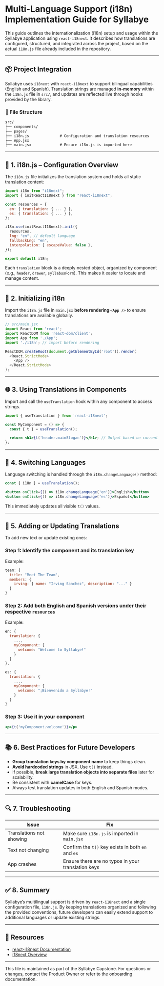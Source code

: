 # Multi-Language Support (i18n) Implementation Guide for Syllabye

This guide outlines the internationalization (i18n) setup and usage within the Syllabye application using `react-i18next`. It describes how translations are configured, structured, and integrated across the project, based on the actual `i18n.js` file already included in the repository.

---

## 📦 Project Integration

Syllabye uses `i18next` with `react-i18next` to support bilingual capabilities (English and Spanish). Translation strings are managed **in-memory** within the `i18n.js` file in `src/`, and updates are reflected live through hooks provided by the library.

### 📁 File Structure

```markdown
src/
├── components/
├── pages/
├── i18n.js              # Configuration and translation resources
├── App.jsx
├── main.jsx             # Ensure i18n.js is imported here
```

---

## 🧱 1. i18n.js – Configuration Overview

The `i18n.js` file initializes the translation system and holds all static translation content:

```js
import i18n from "i18next";
import { initReactI18next } from "react-i18next";

const resources = {
  en: { translation: { ... } },
  es: { translation: { ... } },
};

i18n.use(initReactI18next).init({
  resources,
  lng: "en", // default language
  fallbackLng: "en",
  interpolation: { escapeValue: false },
});

export default i18n;
```

Each `translation` block is a deeply nested object, organized by component (e.g., `header`, `drawer`, `syllabusForm`). This makes it easier to locate and manage content.

---

## 🏁 2. Initializing i18n

Import the `i18n.js` file in `main.jsx` **before rendering `<App />`** to ensure translations are available globally.

```js
// src/main.jsx
import React from 'react';
import ReactDOM from 'react-dom/client';
import App from './App';
import './i18n'; // import before rendering

ReactDOM.createRoot(document.getElementById('root')).render(
  <React.StrictMode>
    <App />
  </React.StrictMode>
);
```

---

## 🌐 3. Using Translations in Components

Import and call the `useTranslation` hook within any component to access strings.

```jsx
import { useTranslation } from 'react-i18next';

const MyComponent = () => {
  const { t } = useTranslation();

  return <h1>{t('header.mainSlogan')}</h1>; // Output based on current language
};
```

---

## 🔁 4. Switching Languages

Language switching is handled through the `i18n.changeLanguage()` method:

```jsx
const { i18n } = useTranslation();

<button onClick={() => i18n.changeLanguage('en')}>English</button>
<button onClick={() => i18n.changeLanguage('es')}>Español</button>
```

This immediately updates all visible `t()` values.

---

## 📄 5. Adding or Updating Translations

To add new text or update existing ones:

### Step 1: Identify the component and its translation key

Example:

```js
team: {
  title: "Meet The Team",
  members: {
    irving: { name: "Irving Sanchez", description: "..." }
  }
}
```

### Step 2: Add both English and Spanish versions under their respective `resources`

Example:

```js
en: {
  translation: {
    ...,
    myComponent: {
      welcome: "Welcome to Syllabye!"
    }
  }
},

es: {
  translation: {
    ...,
    myComponent: {
      welcome: "¡Bienvenido a Syllabye!"
    }
  }
}
```

### Step 3: Use it in your component

```jsx
<p>{t('myComponent.welcome')}</p>
```

---

## 📚 6. Best Practices for Future Developers

- **Group translation keys by component name** to keep things clean.
- **Avoid hardcoded strings** in JSX. Use `t()` instead.
- If possible, **break large translation objects into separate files** later for scalability.
- Be consistent with **camelCase** for keys.
- Always test translation updates in both English and Spanish modes.

---

## 🔍 7. Troubleshooting

| Issue | Fix |
|-------|-----|
| Translations not showing | Make sure `i18n.js` is imported in `main.jsx` |
| Text not changing | Confirm the `t()` key exists in both `en` and `es` |
| App crashes | Ensure there are no typos in your translation keys |

---

## ✅ 8. Summary

Syllabye’s multilingual support is driven by `react-i18next` and a single configuration file, `i18n.js`. By keeping translations organized and following the provided conventions, future developers can easily extend support to additional languages or update existing strings.

---

## 📎 Resources

- [react-i18next Documentation](https://react.i18next.com/)
- [i18next Overview](https://www.i18next.com/)

---

This file is maintained as part of the Syllabye Capstone. For questions or changes, contact the Product Owner or refer to the onboarding documentation.
